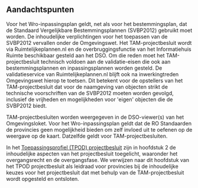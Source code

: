 ## Aandachtspunten

Voor het Wro-inpassingsplan geldt, net als voor het bestemmingsplan, dat de Standaard Vergelijkbare Bestemmingsplannen (SVBP2012) gebruikt moet worden. De inhoudelijke verplichtingen voor het toepassen van de SVBP2012 vervallen onder de Omgevingswet.
Het TAM-projectbesluit wordt via Ruimtelijkeplannen.nl en de overbruggingsfunctie van het Informatiehuis Ruimte beschikbaar gesteld aan het DSO. Om die reden moet het TAM-projectbesluit technisch voldoen aan de validatie-eisen die ook aan bestemmingsplannen en inpassingsplannen worden gesteld. De validatieservice van Ruimtelijkeplannen.nl blijft ook na inwerkingtreden Omgevingswet hierop te toetsen. Dit betekent voor de opstellers van het TAM-projectbesluit dat voor de naamgeving van objecten strikt de technische voorschriften van de SVBP2012 moeten worden gevolgd, inclusief de vrijheden en mogelijkheden voor 'eigen' objecten die de SVBP2012 biedt. 

TAM-projectbesluiten worden weergegeven in de DSO-viewer(s) van het Omgevingsloket. Voor het Wro-inpassingsplan geldt dat de RO Standaarden de provincies geen mogelijkheid bieden om zelf invloed uit te oefenen op de weergave op de kaart. Datzelfde geldt voor TAM-projectbesluiten.

In het [Toepassingsprofiel (TPOD) projectbesluit](https://geonovum.github.io/TPOD/TPOD%20Projectbesluit/TPOD_Projectbesluit_v3.0.0.pdf) zijn in hoofdstuk 2 de inhoudelijke aspecten van het projectbesluit toegelicht, waaronder het overgangsrecht en de overgangsfase. We verwijzen naar dit hoofdstuk van het TPOD projectbesluit als leidraad voor provincies bij de inhoudelijke keuzes voor het projectbesluit dat met behulp van de TAM-projectbesluit wordt opgesteld en ontsloten.   
